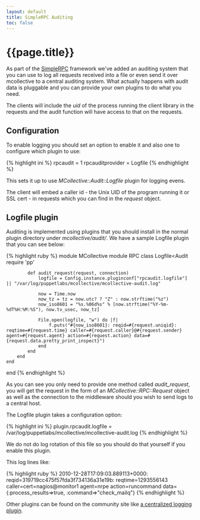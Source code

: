 ```yaml
---
layout: default
title: SimpleRPC Auditing
toc: false
---
```

[SimpleRPCIntroduction]: index.html
[AuditCentralRPCLog]: https://docs.puppetlabs.com/mcollective/plugin_directory/central_rpc_log.html

# {{page.title}}

As part of the [SimpleRPC][SimpleRPCIntroduction] framework we've added an auditing system that you can use to log all requests received into a file or even send it over mcollective to a central auditing system.  What actually happens with audit data is pluggable and you can provide your own plugins to do what you need.

The clients will include the _uid_ of the process running the client library in the requests and the audit function will have access to that on the requests.

## Configuration
To enable logging you should set an option to enable it and also one to configure which plugin to use:

{% highlight ini %}
rpcaudit = 1
rpcauditprovider = Logfile
{% endhighlight %}

This sets it up to use _MCollective::Audit::Logfile_ plugin for logging evens.

The client will embed a caller id - the Unix UID of the program running it or SSL cert - in requests which you can find in the _request_ object.

## Logfile plugin

Auditing is implemented using plugins that you should install in the normal plugin directory under _mcollective/audit/_.  We have a sample Logfile plugin that you can see below:

{% highlight ruby %}
module MCollective
    module RPC
        class Logfile<Audit
	    require 'pp'

            def audit_request(request, connection)
                logfile = Config.instance.pluginconf["rpcaudit.logfile"] || "/var/log/puppetlabs/mcollective/mcollective-audit.log"

                now = Time.now
                now_tz = tz = now.utc? ? "Z" : now.strftime("%z")
                now_iso8601 = "%s.%06d%s" % [now.strftime("%Y-%m-%dT%H:%M:%S"), now.tv_usec, now_tz]

                File.open(logfile, "w") do |f|
                    f.puts("#{now_iso8601}: reqid=#{request.uniqid}: reqtime=#{request.time} caller=#{request.caller}@#{request.sender} agent=#{request.agent} action=#{request.action} data=#{request.data.pretty_print_inspect}")
                end
            end
        end
    end
end
{% endhighlight %}

As you can see you only need to provide one method called _audit_request_, you will get the request in the form of an _MCollective::RPC::Request_ object as well as the connection to the middleware should you wish to send logs to a central host.

The Logfile plugin takes a configuration option:

{% highlight ini %}
plugin.rpcaudit.logfile = /var/log/puppetlabs/mcollective/mcollective-audit.log
{% endhighlight %}

We do not do log rotation of this file so you should do that yourself if you enable this plugin.

This log lines like:

{% highlight ruby %}
2010-12-28T17:09:03.889113+0000: reqid=319719cc475f57fda3f734136a31e19b: reqtime=1293556143 caller=cert=nagios@monitor1 agent=nrpe action=runcommand data={:process_results=>true, :command=>"check_mailq"}
{% endhighlight %}

Other plugins can be found on the community site like [a centralized logging plugin][AuditCentralRPCLog].
